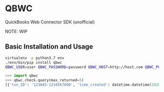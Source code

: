 # QBWC

QuickBooks Web Connector SDK (unofficial)

NOTE: WIP

## Basic Installation and Usage

```bash
virtualenv -p python3.7 env
./env/bin/pip install qbwc
QBWC_USER=user QBWC_PASSWORD=password QBWC_HOST=http://host.com QBWC_PORT=8166 ./env/bin/python
```

```python
>>> import qbwc
>>> qbwc.check.query(max_returned=5)
[{'txn_ID': '123A45-1234567890', 'time_created': datetime.datetime(2010, 2, 8 ...
```